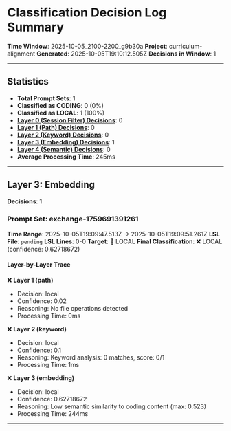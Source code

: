 # Classification Decision Log Summary

**Time Window**: 2025-10-05_2100-2200_g9b30a
**Project**: curriculum-alignment
**Generated**: 2025-10-05T19:10:12.505Z
**Decisions in Window**: 1

---

## Statistics

- **Total Prompt Sets**: 1
- **Classified as CODING**: 0 (0%)
- **Classified as LOCAL**: 1 (100%)
- **[Layer 0 (Session Filter) Decisions](#layer-0-session-filter)**: 0
- **[Layer 1 (Path) Decisions](#layer-1-path)**: 0
- **[Layer 2 (Keyword) Decisions](#layer-2-keyword)**: 0
- **[Layer 3 (Embedding) Decisions](#layer-3-embedding)**: 1
- **[Layer 4 (Semantic) Decisions](#layer-4-semantic)**: 0
- **Average Processing Time**: 245ms

---

## Layer 3: Embedding

**Decisions**: 1

### Prompt Set: exchange-1759691391261

**Time Range**: 2025-10-05T19:09:47.513Z → 2025-10-05T19:09:51.261Z
**LSL File**: `pending`
**LSL Lines**: 0-0
**Target**: 📍 LOCAL
**Final Classification**: ❌ LOCAL (confidence: 0.62718672)

#### Layer-by-Layer Trace

❌ **Layer 1 (path)**
- Decision: local
- Confidence: 0.02
- Reasoning: No file operations detected
- Processing Time: 0ms

❌ **Layer 2 (keyword)**
- Decision: local
- Confidence: 0.1
- Reasoning: Keyword analysis: 0 matches, score: 0/1
- Processing Time: 1ms

❌ **Layer 3 (embedding)**
- Decision: local
- Confidence: 0.62718672
- Reasoning: Low semantic similarity to coding content (max: 0.523)
- Processing Time: 244ms

---

